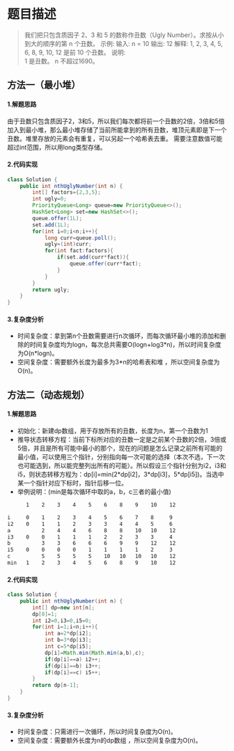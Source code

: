 # 题目描述
> 我们把只包含质因子 2、3 和 5 的数称作丑数（Ugly Number）。求按从小到大的顺序的第 n 个丑数。
> 示例:
> 输入: n = 10 
> 输出: 12 
> 解释: 1, 2, 3, 4, 5, 6, 8, 9, 10, 12 是前 10 个丑数。 
> 说明:  
> 1 是丑数。 n 不超过1690。

## 方法一（最小堆）
#### 1.解题思路
由于丑数只包含质因子2，3和5，所以我们每次都将前一个丑数的2倍，3倍和5倍加入到最小堆，那么最小堆存储了当前所能拿到的所有丑数，堆顶元素即是下一个丑数。堆里存放的元素会有重复，可以另起一个哈希表去重。
需要注意数值可能超过int范围，所以用long类型存储。
#### 2.代码实现
```java
class Solution {
    public int nthUglyNumber(int n) {
        int[] factors={2,3,5};
        int ugly=0;
        PriorityQueue<Long> queue=new PriorityQueue<>();
        HashSet<Long> set=new HashSet<>();
        queue.offer(1L);
        set.add(1L);
        for(int i=0;i<n;i++){
            long curr=queue.poll();
            ugly=(int)curr;
            for(int fact:factors){
                if(set.add(curr*fact)){
                    queue.offer(curr*fact);
                }
            }
        }
        return ugly;
    }
}
```
#### 3.复杂度分析
 - 时间复杂度：拿到第n个丑数需要进行n次循环，而每次循环最小堆的添加和删除的时间复杂度均为logn，每次总共需要O(logn+log3\*n)，所以时间复杂度为O(n\*logn)。
 - 空间复杂度：需要额外长度为最多为3\*n的哈希表和堆 ，所以空间复杂度为O(n)。

## 方法二（动态规划）
#### 1.解题思路

 - 初始化：新建dp数组，用于存放所有的丑数，长度为n，第一个丑数为1
 - 推导状态转移方程：当前下标所对应的丑数一定是之前某个丑数的2倍，3倍或5倍，并且是所有可能中最小的那个，现在的问题是怎么记录之前所有可能的最小值，可以使用三个指针，分别指向每一次可能的选择（本次不选，下一次也可能选到，所以能完整列出所有的可能）。所以假设三个指针分别为i2，i3和i5，则状态转移方程为：dp[i]=min(2\*dp[i2]，3\*dp[i3]，5\*dp[i5])。当选中某一个指针对应下标时，指针后移一位。
  - 举例说明：(min是每次循环中取的a，b，c三者的最小值)	
  ```bash
        1    2    3    4    5    6    8    9    10    12
  
  i     0    1    2    3    4    5    6    7    8     9
  i2    0    1    1    2    3    3    4    4    5     6  
  a          2    4    4    6    8    8    10   10    12
  i3    0    0    1    1    1    2    2    3    3     4
  b          3    3    6    6    6    9    9    12    12
  i5    0    0    0    0    1    1    1    1    2     3
  c          5    5    5    5    10   10   10   10    12
  min   1    2    3    4    5    6    8    9    10    12
  ```
#### 2.代码实现
```java
class Solution {
    public int nthUglyNumber(int n) {
        int[] dp=new int[n];
        dp[0]=1;
        int i2=0,i3=0,i5=0;
        for(int i=1;i<n;i++){
            int a=2*dp[i2];
            int b=3*dp[i3];
            int c=5*dp[i5];      
            dp[i]=Math.min(Math.min(a,b),c);  
            if(dp[i]==a) i2++;
            if(dp[i]==b) i3++;
            if(dp[i]==c) i5++;
        }
        return dp[n-1];
    }
}
```
#### 3.复杂度分析
 - 时间复杂度：只需进行一次循环，所以时间复杂度为O(n)。
 - 空间复杂度：需要额外长度为n的dp数组 ，所以空间复杂度为O(n)。
